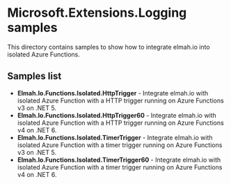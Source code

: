 # Microsoft.Extensions.Logging samples

This directory contains samples to show how to integrate elmah.io into isolated Azure Functions.

## Samples list

* **Elmah.Io.Functions.Isolated.HttpTrigger** - Integrate elmah.io with isolated Azure Function with a HTTP trigger running on Azure Functions v3 on .NET 5.
* **Elmah.Io.Functions.Isolated.HttpTrigger60** - Integrate elmah.io with isolated Azure Function with a HTTP trigger running on Azure Functions v4 on .NET 6.
* **Elmah.Io.Functions.Isolated.TimerTrigger** - Integrate elmah.io with isolated Azure Function with a timer trigger running on Azure Functions v3 on .NET 5.
* **Elmah.Io.Functions.Isolated.TimerTrigger60** - Integrate elmah.io with isolated Azure Function with a timer trigger running on Azure Functions v4 on .NET 6.